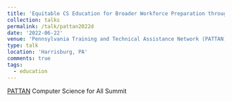 ```yaml
---
title: 'Equitable CS Education for Broader Workforce Preparation through Design Thinking'
collection: talks
permalink: /talk/pattan2022d
date: '2022-06-22'
venue: 'Pennsylvania Training and Technical Assistance Network (PATTAN) Computer Science for All Summit under a PASmart grant from the Pennsylvania Department of Education, June 22-23, 2022'
type: talk
location: 'Harrisburg, PA'
comments: true
tags:
  - education
---
```


[PATTAN](https://www.pattan.net/) Computer Science for All Summit
